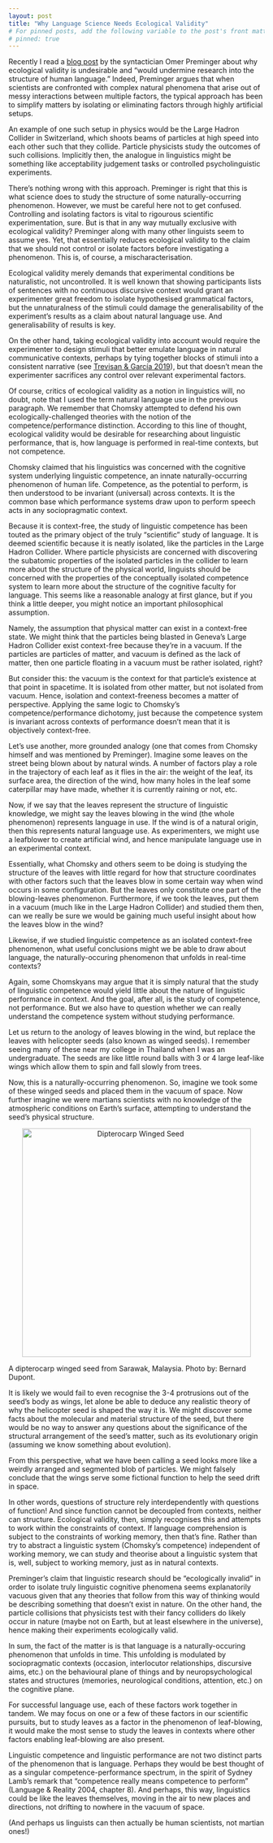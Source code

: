 ```yaml
---
layout: post
title: "Why Language Science Needs Ecological Validity"
# For pinned posts, add the following variable to the post's front matter:
# pinned: true
---
```

Recently I read a <a href="https://omer.lingsite.org/blogpost-ecological-validity/" target="_blank">blog post</a> by the syntactician Omer Preminger about why ecological validity is undesirable and “would undermine research into the structure of human language.” Indeed, Preminger argues that when scientists are confronted with complex natural phenomena that arise out of messy interactions between multiple factors, the typical approach has been to simplify matters by isolating or eliminating factors through highly artificial setups. 

<!-- more -->

An example of one such setup in physics would be the Large Hadron Collider in Switzerland, which shoots beams of particles at high speed into each other such that they collide. Particle physicists study the outcomes of such collisions. Implicitly then, the analogue in linguistics might be something like acceptability judgement tasks or controlled psycholinguistic experiments.

There’s nothing wrong with this approach. Preminger is right that this is what science does to study the structure of some naturally-occurring phenomenon. However, we must be careful here not to get confused. Controlling and isolating factors is vital to rigourous scientific experimentation, sure. But is that in any way mutually exclusive with ecological validity? Preminger along with many other linguists seem to assume yes. Yet, that essentially reduces ecological validity to the claim that we should not control or isolate factors before investigating a phenomenon. This is, of course, a mischaracterisation.

Ecological validity merely demands that experimental conditions be naturalistic, not uncontrolled. It is well known that showing participants lists of sentences with no continuous discursive context would grant an experimenter great freedom to isolate hypothesised grammatical factors, but the unnaturalness of the stimuli could damage the generalisability of the experiment’s results as a claim about natural language use. And generalisability of results is key.

On the other hand, taking ecological validity into account would require the experimenter to design stimuli that better emulate language in natural communicative contexts, perhaps by tying together blocks of stimuli into a consistent narrative (see <a href="https://www.sciencedirect.com/science/article/pii/S0388000119302554" target="blank">Trevisan & García 2019</a>), but that doesn’t mean the experimenter sacrifices any control over relevant experimental factors.

Of course, critics of ecological validity as a notion in linguistics will, no doubt, note that I used the term natural language use in the previous paragraph. We remember that Chomsky attempted to defend his own ecologically-challenged theories with the notion of the competence/performance distinction. According to this line of thought, ecological validity would be desirable for researching about linguistic performance, that is, how language is performed in real-time contexts, but not competence. 

Chomsky claimed that his linguistics was concerned with the cognitive system underlying linguistic competence, an innate naturally-occurring phenomenon of human life. Competence, as the potential to perform, is then understood to be invariant (universal) across contexts. It is the common base which performance systems draw upon to perform speech acts in any sociopragmatic context.

Because it is context-free, the study of linguistic competence has been touted as the primary object of the truly “scientific” study of language. It is deemed scientific because it is neatly isolated, like the particles in the Large Hadron Collider. Where particle physicists are concerned with discovering the subatomic properties of the isolated particles in the collider to learn more about the structure of the physical world, linguists should be concerned with the properties of the conceptually isolated competence system to learn more about the structure of the cognitive faculty for language. This seems like a reasonable analogy at first glance, but if you think a little deeper, you might notice an important philosophical assumption.

Namely, the assumption that physical matter can exist in a context-free state. We might think that the particles being blasted in Geneva’s Large Hadron Collider exist context-free because they’re in a vacuum. If the particles are particles of matter, and vacuum is defined as the lack of matter, then one particle floating in a vacuum must be rather isolated, right? 

But consider this: the vacuum is the context for that particle’s existence at that point in spacetime. It is isolated from other matter, but not isolated from vacuum. Hence, isolation and context-freeness becomes a matter of perspective. Applying the same logic to Chomsky’s competence/performance dichotomy, just because the competence system is invariant across contexts of performance doesn’t mean that it is objectively context-free.

Let’s use another, more grounded analogy (one that comes from Chomsky himself and was mentioned by Preminger). Imagine some leaves on the street being blown about by natural winds. A number of factors play a role in the trajectory of each leaf as it flies in the air: the weight of the leaf, its surface area, the direction of the wind, how many holes in the leaf some caterpillar may have made, whether it is currently raining or not, etc. 

Now, if we say that the leaves represent the structure of linguistic knowledge, we might say the leaves blowing in the wind (the whole phenomenon) represents language in use. If the wind is of a natural origin, then this represents natural language use. As experimenters, we might use a leafblower to create artificial wind, and hence manipulate language use in an experimental context.

Essentially, what Chomsky and others seem to be doing is studying the structure of the leaves with little regard for how that structure coordinates with other factors such that the leaves blow in some certain way when wind occurs in some configuration. But the leaves only constitute one part of the blowing-leaves phenomenon. Furthermore, if we took the leaves, put them in a vacuum (much like in the Large Hadron Collider) and studied them then, can we really be sure we would be gaining much useful insight about how the leaves blow in the wind? 

Likewise, if we studied linguistic competence as an isolated context-free phenomenon, what useful conclusions might we be able to draw about language, the naturally-occuring phenomenon that unfolds in real-time contexts?

Again, some Chomskyans may argue that it is simply natural that the study of linguistic competence would yield little about the nature of linguistic performance in context. And the goal, after all, is the study of competence, not performance. But we also have to question whether we can really understand the competence system without studying performance.

Let us return to the anology of leaves blowing in the wind, but replace the leaves with helicopter seeds (also known as winged seeds). I remember seeing many of these near my college in Thailand when I was an undergraduate. The seeds are like little round balls with 3 or 4 large leaf-like wings which allow them to spin and fall slowly from trees. 

Now, this is a naturally-occurring phenomenon. So, imagine we took some of these winged seeds and placed them in the vacuum of space. Now further imagine we were martians scientists with no knowledge of the atmospheric conditions on Earth’s surface, attempting to understand the seed’s physical structure.

<p align="center">
  <img src="https://upload.wikimedia.org/wikipedia/commons/thumb/8/89/Dipterocarp_Winged_Seed_%28Shorea_sp.%29_%2815866621516%29.jpg/640px-Dipterocarp_Winged_Seed_%28Shorea_sp.%29_%2815866621516%29.jpg" alt="Dipterocarp Winged Seed" width="450">
</p>
A dipterocarp winged seed from Sarawak, Malaysia.
Photo by: Bernard Dupont.

It is likely we would fail to even recognise the 3-4 protrusions out of the seed’s body as wings, let alone be able to deduce any realistic theory of why the helicopter seed is shaped the way it is. We might discover some facts about the molecular and material structure of the seed, but there would be no way to answer any questions about the significance of the structural arrangement of the seed’s matter, such as its evolutionary origin (assuming we know something about evolution). 

From this perspective, what we have been calling a seed looks more like a weirdly arranged and segmented blob of particles. We might falsely conclude that the wings serve some fictional function to help the seed drift in space.

In other words, questions of structure rely interdependently with questions of function! And since function cannot be decoupled from contexts, neither can structure. Ecological validity, then, simply recognises this and attempts to work within the constraints of context. If language comprehension is subject to the constraints of working memory, then that’s fine. Rather than try to abstract a linguistic system (Chomsky’s competence) independent of working memory, we can study and theorise about a linguistic system that is, well, subject to working memory, just as in natural contexts. 

Preminger’s claim that linguistic research should be “ecologically invalid” in order to isolate truly linguistic cognitive phenomena seems explanatorily vacuous given that any theories that follow from this way of thinking would be describing something that doesn’t exist in nature. On the other hand, the particle collisions that physicists test with their fancy colliders do likely occur in nature (maybe not on Earth, but at least elsewhere in the universe), hence making their experiments ecologically valid.

In sum, the fact of the matter is is that language is a naturally-occuring phenomenon that unfolds in time. This unfolding is modulated by sociopragmatic contexts (occasion, interlocutor relationships, discursive aims, etc.) on the behavioural plane of things and by neuropsychological states and structures (memories, neurological conditions, attention, etc.) on the cognitive plane. 

For successful language use, each of these factors work together in tandem. We may focus on one or a few of these factors in our scientific pursuits, but to study leaves as a factor in the phenomenon of leaf-blowing, it would make the most sense to study the leaves in contexts where other factors enabling leaf-blowing are also present. 

Linguistic competence and linguistic performance are not two distinct parts of the phenomenon that is language. Perhaps they would be best thought of as a singular competence-performance spectrum, in the spirit of Sydney Lamb’s remark that “competence really means competence to perform” (Language & Reality 2004, chapter 8). And perhaps, this way, linguistics could be like the leaves themselves, moving in the air to new places and directions, not drifting to nowhere in the vacuum of space. 

(And perhaps us linguists can then actually be human scientists, not martian ones!) 